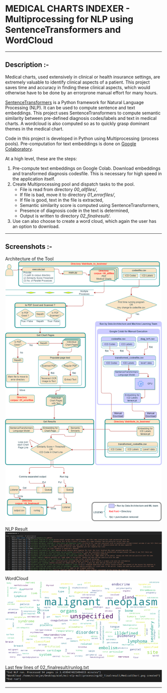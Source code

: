 # MEDICAL CHARTS INDEXER - Multiprocessing for NLP using SentenceTransformers and WordCloud

***

## Description :-

Medical charts, used extensively in clinical or health insurance settings, are extremely valuable to identify clinical aspects of a patient. This project saves time and accuracy in finding these clinical aspects, which would otherwise have to be done by an errorprone manual effort for many hours.

<a href="https://www.sbert.net/">SentenceTransformers</a> is a Python framework for Natural Language Processing (NLP). It can be used to compute sentence and text embeddings. This project uses SentenceTransformers to compute semantic similarity between pre-defined diagnosis codes/labels and text in medical charts. A wordcloud is also computed so as to quickly grasp dominant themes in the medical chart.

Code in this project is developed in Python using Multiprocessing (process pools). Pre-computation for text embeddings is done on <a href="https://colab.research.google.com">Google Colaboratory</a>. 

At a high level, these are the steps:

1. Pre-compute text embeddings on Google Colab. Download embeddings and transformed diagnosis codesfile. This is necessary for high speed in the application itself.
2. Create Multiprocessing pool and dispatch tasks to the pool.
    * File is read from directory *00_allfiles/*, 
    * If file is bad, move it to directory *01_errorfiles/*,
    * If file is good, text in the file is extracted, 
    * Semantic similarity score is computed using SentenceTransformers,
    * Presence of diagnosis code in the text is determined,
    * Output is written to directory *02_finalresult/*.
3. Use can also choose to create a word cloud, which again the user has an option to download.

***

## Screenshots :-
Architecture of the Tool
![Alt text](screenshots/01-architecture.png)

NLP Result
![Alt text](screenshots/02-nlpresult.png)

WordCloud
![Alt text](screenshots/03-wordcloud.png)

Last few lines of 02_finalresult/runlog.txt
![Alt text](screenshots/04-runlog-last-few-lines.png)

***